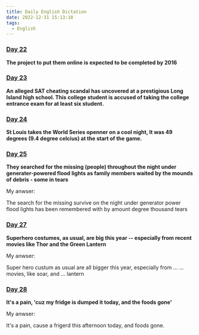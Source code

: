 ```yaml
---
title: Daily English Dictation
date: 2022-12-31 15:13:18
tags:
  - English
---
```


### [Day 22](https://www.bilibili.com/video/BV1U7411a7xG?p=22)

**The project to put them online is expected to be completed by 2016**

<!-- more -->

### [Day 23](https://www.bilibili.com/video/BV1U7411a7xG?p=23)

**An alleged SAT cheating scandal has uncovered at a prestigious Long Island high school. This college student is accused of taking the college entrance exam for at least six student.**

### [Day 24](https://www.bilibili.com/video/BV1U7411a7xG?p=24)

**St Louis takes the World Series openner on a cool night, It was 49 degrees (9.4 degree celcius) at the start of the game.**

### [Day 25](https://www.bilibili.com/video/BV1U7411a7xG?p=25)

**They searched for the missing (people) throughout the night under generater-powered flood lights as family members waited by the mounds of debris - some in tears**

My anwser:

The search for the missing survive on the night under generator power flood lights has been remembered with by amount degree thousand tears

### [Day 27](https://www.bilibili.com/video/BV1U7411a7xG?p=27)

**Superhero costumes, as usual, are big this year -- especially from recent movies like Thor and the Green Lantern**

My anwser:

Super hero custum as usual are all bigger this year, especially from ... ... movies, like soar, and ... lantern

### [Day 28](https://www.bilibili.com/video/BV1U7411a7xG?p=28)

**It's a pain, 'cuz my fridge is dumped it today, and the foods gone'**

My anwser:

It's a pain, cause a frigerd this afternoon today, and foods gone.
